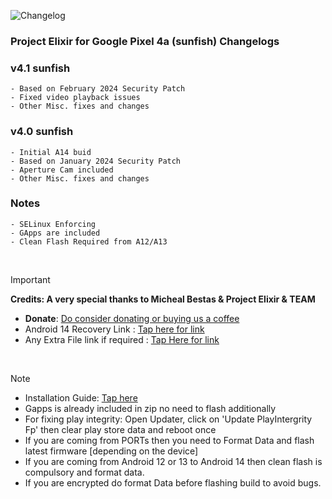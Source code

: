 ![Changelog](https://i.imgur.com/MsgqFFz.png)

### Project Elixir for Google Pixel 4a (sunfish) Changelogs

### v4.1 sunfish

```
- Based on February 2024 Security Patch
- Fixed video playback issues
- Other Misc. fixes and changes
```

### v4.0 sunfish

```
- Initial A14 buid
- Based on January 2024 Security Patch
- Aperture Cam included
- Other Misc. fixes and changes
```
### Notes

```
- SELinux Enforcing
- GApps are included
- Clean Flash Required from A12/A13
```

<br>

> [!Important]
> **Credits: A very special thanks to Micheal Bestas & Project Elixir & TEAM**
> * **Donate**: [Do consider donating or buying us a coffee](https://projectelixiros.com/donate)
> * Android 14 Recovery Link : [Tap here for link](https://projectelixiros.com/download)
> * Any Extra File link if required : [Tap Here for link](https://sourceforge.net/projects/project-elixir/files/fourteen)

<br>

> [!Note]
> * Installation Guide: [Tap here](https://projectelixiros.com/download)
> * Gapps is already included in zip no need to flash additionally
> * For fixing play integrity: Open Updater, click on 'Update PlayIntergrity Fp' then clear play store data and reboot once
> * If you are coming from PORTs then you need to Format Data and flash latest firmware [depending on the device]
> * If you are coming from Android 12 or 13 to Android 14 then clean flash is compulsory and format data.
> * If you are encrypted do format Data before flashing build to avoid bugs.
